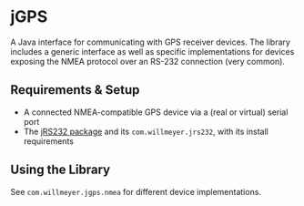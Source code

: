 # jGPS

A Java interface for communicating with GPS receiver devices.  The library includes a generic interface as well as
specific implementations for devices exposing the NMEA protocol over an RS-232 connection (very common).

## Requirements & Setup

- A connected NMEA-compatible GPS device via a (real or virtual) serial port
- The [jRS232 package](http://www.github.com/willmeyer/jrs232) and its `com.willmeyer.jrs232`, with its install requirements

## Using the Library

See `com.willmeyer.jgps.nmea` for different device implementations.
